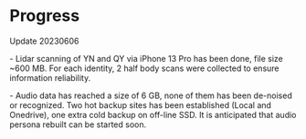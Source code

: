# Progress

<p>Update 20230606</p>
- Lidar scanning of YN and QY via iPhone 13 Pro has been done, file size ~600 MB. For each identity, 2 half body scans were collected to ensure information reliability.</p>
- Audio data has reached a size of 6 GB, none of them has been de-noised or recognized. Two hot backup sites has been established (Local and Onedrive), one extra cold backup on off-line SSD. It is anticipated that audio persona rebuilt can be started soon.</p>
